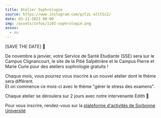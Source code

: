 ```yaml
---
title: Atelier Sophrologie
source: https://www.instagram.com/p/CzL-alCtScZ/
date: 03-11-2023 00:00
img: /assets/infos/1103-sophrologie.png
assos:
  - su
---
```


[SAVE THE DATE] 📅

De novembre à janvier, votre Service de Santé Etudiante (SSE) sera sur le Campus Clignancourt, le site de la Pitié Salpêtrière et le Campus Pierre et Marie Curie pour des ateliers sophrologie gratuits !

Chaque mois, vous pourrez vous inscrire à un nouvel atelier dont le thème sera différent.  
Et on commence ce mois-ci avec le thème "gérer le stress des examens".

Chaque atelier se déroulera sur 2 jours avec notre intervenante Edith 💆

Pour vous inscrire, rendez-vous sur la [plateforme d'activités de Sorbonne Université](https://activites.sorbonne-universite.fr/)